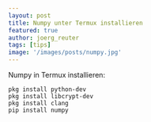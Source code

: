 ```yaml
---
layout: post
title: Numpy unter Termux installieren 
featured: true
author: joerg_reuter
tags: [tips]
image: '/images/posts/numpy.jpg'
---
```


Numpy in Termux installieren:


````
pkg install python-dev
pkg install libcrypt-dev
pkg install clang
pip install numpy
````


